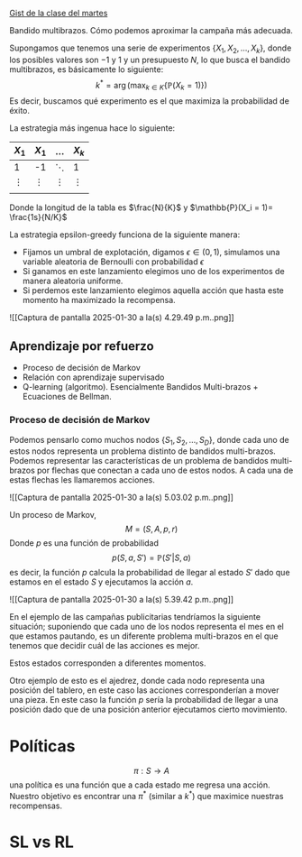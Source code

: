 [Gist de la clase del martes](https://colab.research.google.com/gist/OliverRiemann/8aac85d5c54a637d09ef686f0ed68be7/estrategia-exploraci-n-explotaci-n_multi_armed_bandit.ipynb)

Bandido multibrazos. Cómo podemos aproximar la campaña más adecuada. 

Supongamos que tenemos una serie de experimentos $\{X_1, X_2, \dots, X_k\}$, donde los posibles valores son $-1 \text{ y } 1$ y un presupuesto $N$, lo que busca el bandido multibrazos, es básicamente lo siguiente: $$k^* = \arg\left(\max_{k \in K}\{\mathbb{P}(X_k = 1)\}\right)$$ Es decir, buscamos qué experimento es el que maximiza la probabilidad de éxito.

La estrategia más ingenua hace lo siguiente: 

| $X_1$    | $X_1$    | $\dots$  | $X_k$    |
| -------- | -------- | -------- | -------- |
| 1        | -1       | $\ddots$ | 1        |
| $\vdots$ | $\vdots$ | $\vdots$ | $\vdots$ |
|          |          |          |          |
Donde la longitud de la tabla es $\frac{N}{K}$ y $\mathbb{P}(X_i = 1)= \frac{1s}{N/K}$

La estrategia epsilon-greedy funciona de la siguiente manera: 

- Fijamos un umbral de explotación, digamos $\epsilon \in (0,1)$, simulamos una variable aleatoria de Bernoulli con probabilidad $\epsilon$ 
-  Si ganamos en este lanzamiento elegimos uno de los experimentos de manera aleatoria uniforme.
- Si perdemos este lanzamiento elegimos aquella acción que hasta este momento ha maximizado la recompensa.

![[Captura de pantalla 2025-01-30 a la(s) 4.29.49 p.m..png]]

## Aprendizaje por refuerzo

- Proceso de decisión de Markov
- Relación con aprendizaje supervisado
- Q-learning (algoritmo). Esencialmente Bandidos Multi-brazos + Ecuaciones de Bellman.

### Proceso de decisión de Markov

Podemos pensarlo como muchos nodos $\{S_1, S_2, \dots, S_D\}$, donde cada uno de estos nodos representa un problema distinto de bandidos multi-brazos. Podemos representar las características de un problema de bandidos multi-brazos por flechas que conectan a cada uno de estos nodos. A cada una de estas flechas les llamaremos acciones.

![[Captura de pantalla 2025-01-30 a la(s) 5.03.02 p.m..png]]

Un proceso de Markov, $$M = \left(S, A, p, r\right)$$ Donde $p$ es una función de probabilidad $$p(S,a,S') = \mathbb{P}(S'|S,a)$$ es decir, la función $p$ calcula la probabilidad de llegar al estado $S'$ dado que estamos en el estado $S$ y ejecutamos la acción $a$. 

![[Captura de pantalla 2025-01-30 a la(s) 5.39.42 p.m..png]]


En el ejemplo de las campañas publicitarias tendríamos la siguiente situación; suponiendo que cada uno de los nodos representa el mes en el que estamos pautando, es un diferente problema multi-brazos en el que tenemos que decidir cuál de las acciones es mejor. 

Estos estados corresponden a diferentes momentos. 

Otro ejemplo de esto es el ajedrez, donde cada nodo representa una posición del tablero, en este caso las acciones corresponderían a mover una pieza. En este caso la función $p$ sería la probabilidad de llegar a una posición dado que de una posición anterior ejecutamos cierto movimiento.
# Políticas
$$\pi: S \to A$$
una política es una función que a cada estado me regresa una acción. Nuestro objetivo es encontrar una $\pi^*$ (similar a $k^*$) que maximice nuestras recompensas.
# SL vs RL





